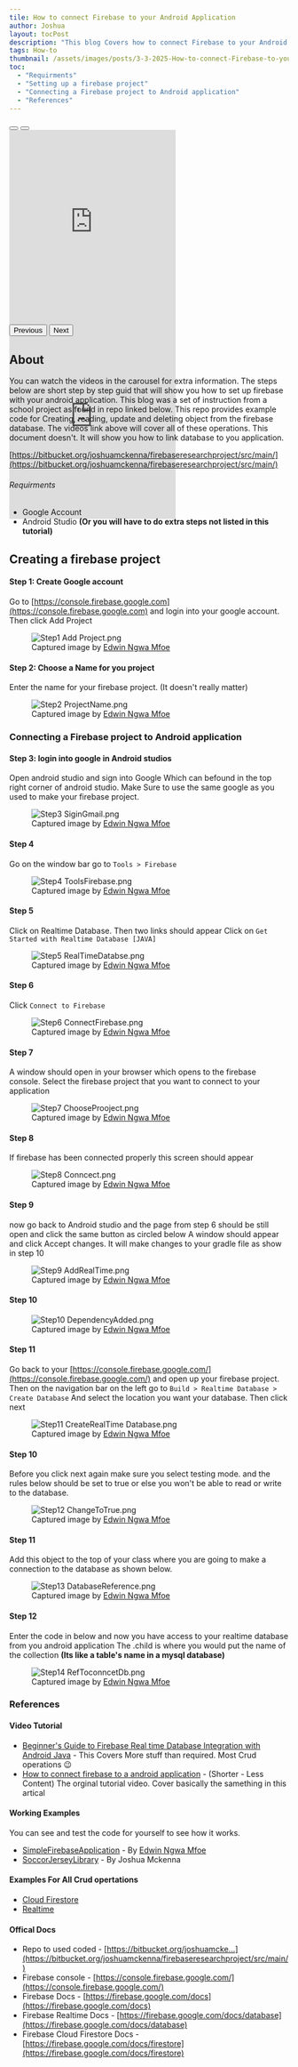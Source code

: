 ```yaml
---
tile: How to connect Firebase to your Android Application
author: Joshua
layout: tocPost
description: "This blog Covers how to connect Firebase to your Android Application. 2 Videos are included as wells as fully step by step guide to help you learn Firebase"
tags: How-to
thumbnail: /assets/images/posts/3-3-2025-How-to-connect-Firebase-to-your-Android-Application/maxresdefault2.jpg
toc:
  - "Requirments"
  - "Setting up a firebase project"
  - "Connecting a Firebase project to Android application"
  - "References" 
---
```


<div id="carouselExampleInterval" class="carousel slide border rounded document w-100 mb-3 overflow-hidden">
  <div class="carousel-indicators">
    <button type="button" data-bs-target="#carouselExampleIndicators" data-bs-slide-to="0" class="active" aria-current="true" aria-label="Slide 1"></button>
    <button type="button" data-bs-target="#carouselExampleIndicators" data-bs-slide-to="1" aria-label="Slide 2"></button>
  </div>
<div class="carousel-inner" style="max-height: 350px;">
    <div class="carousel-item active">
            <iframe  class='w-100  ' height='350'  src='https://www.youtube.com/embed/X6TjMzZ8eak?si=76ho6nagIPdhbNYq' title='YouTube video player' frameborder='0' allow='accelerometer; autoplay; clipboard-write; encrypted-media; gyroscope; picture-in-picture; web-share' referrerpolicy='strict-origin-when-cross-origin' allowfullscreen></iframe>
    </div>
    <div class="carousel-item">
            <iframe class='w-100  ' height='350' src='https://www.youtube.com/embed/v8GkqTYs6Kg?si=8Ko82rSwR5UydINe' title='YouTube video player' frameborder='0' allow='accelerometer; autoplay; clipboard-write; encrypted-media; gyroscope; picture-in-picture; web-share' referrerpolicy='strict-origin-when-cross-origin' allowfullscreen></iframe>
    </div>
  </div>
  <button class="carousel-control-prev" type="button" data-bs-target="#carouselExampleInterval" data-bs-slide="prev">
    <span class="carousel-control-prev-icon" aria-hidden="true"></span>
    <span class="visually-hidden">Previous</span>
  </button>
  <button class="carousel-control-next" type="button" data-bs-target="#carouselExampleInterval" data-bs-slide="next">
    <span class="carousel-control-next-icon" aria-hidden="true"></span>
    <span class="visually-hidden">Next</span>
  </button>
</div>

## About 
You can watch the videos in the carousel for extra information. The steps below are short step by step guid that will show you how to set up firebase with your android application. This blog was a set of instruction from a school project as found in repo linked below. This repo provides example code for Creating, reading, update and deleting object from the firebase database. The videos link above will cover all of these operations. This document doesn't. It will show you how to link database to you application.

[https://bitbucket.org/joshuamckenna/firebaseresearchproject/src/main/](https://bitbucket.org/joshuamckenna/firebaseresearchproject/src/main/)

###### Requirments 
* Google Account
* Android Studio **(Or you will have to do extra steps not listed in this tutorial)**

## Creating a firebase project
#### Step 1: Create Google account

Go to [https://console.firebase.google.com](https://console.firebase.google.com) and login into your google account. Then click Add Project

<figure class="figure">
    <img class="figure-img img-fluid rounded" alt="Step1 Add Project.png" src="/assets/images/posts/3-3-2025-How-to-connect-Firebase-to-your-Android-Application/Step1%20Add%20Project.png"/>
    <figcaption class="figure-caption">Captured image by <a href="https://www.linkedin.com/in/mfoneedwinngwa/">Edwin Ngwa Mfoe</a></figcaption>
</figure>

#### Step 2: Choose a Name for you project

Enter the name for your firebase project. (It doesn't really matter)

<figure class="figure">
    <img class="figure-img img-fluid rounded" alt="Step2 ProjectName.png" src="/assets/images/posts/3-3-2025-How-to-connect-Firebase-to-your-Android-Application/Step2 ProjectName.png"/>
    <figcaption class="figure-caption">Captured image by <a href="https://www.linkedin.com/in/mfoneedwinngwa/">Edwin Ngwa Mfoe</a></figcaption>
</figure>

### Connecting a Firebase project to Android application ###
#### Step 3: login into google in Android studios

Open android studio and sign into Google Which can befound in the top right corner of android studio. Make Sure to use the same google as
you used to make your firebase project.

<figure class="figure">
    <img class="figure-img img-fluid rounded" alt="Step3 SiginGmail.png" src="/assets/images/posts/3-3-2025-How-to-connect-Firebase-to-your-Android-Application/Step3 SiginGmail.png"/>
    <figcaption class="figure-caption">Captured image by <a href="https://www.linkedin.com/in/mfoneedwinngwa/">Edwin Ngwa Mfoe</a></figcaption>
</figure>

#### Step 4

Go on the window bar go to ``Tools > Firebase``

<figure class="figure">
    <img class="figure-img img-fluid rounded" alt="Step4 ToolsFirebase.png" src="/assets/images/posts/3-3-2025-How-to-connect-Firebase-to-your-Android-Application/Step4 ToolsFirebase.png"/>
    <figcaption class="figure-caption">Captured image by <a href="https://www.linkedin.com/in/mfoneedwinngwa/">Edwin Ngwa Mfoe</a></figcaption>
</figure>

#### Step 5

Click on Realtime Database. Then two links should appear Click on ``Get Started with Realtime Database [JAVA]``

<figure class="figure">
    <img class="figure-img img-fluid rounded" alt="Step5 RealTimeDatabse.png" src="/assets/images/posts/3-3-2025-How-to-connect-Firebase-to-your-Android-Application/Step5 RealTimeDatabse.png"/>
    <figcaption class="figure-caption">Captured image by <a href="https://www.linkedin.com/in/mfoneedwinngwa/">Edwin Ngwa Mfoe</a></figcaption>
</figure>

#### Step 6 ###

Click ``Connect to Firebase``

<figure class="figure">
    <img class="figure-img img-fluid rounded" alt="Step6 ConnectFirebase.png" src="/assets/images/posts/3-3-2025-How-to-connect-Firebase-to-your-Android-Application/Step6 ConnectFirebase.png"/>
    <figcaption class="figure-caption">Captured image by <a href="https://www.linkedin.com/in/mfoneedwinngwa/">Edwin Ngwa Mfoe</a></figcaption>
</figure>

#### Step 7 

A window should open in your browser which opens to the firebase console. Select the firebase project that you want to
connect to your application

<figure class="figure">
    <img class="figure-img img-fluid rounded" alt="Step7 ChooseProoject.png" src="/assets/images/posts/3-3-2025-How-to-connect-Firebase-to-your-Android-Application/Step7 ChooseProoject.png"/>
    <figcaption class="figure-caption">Captured image by <a href="https://www.linkedin.com/in/mfoneedwinngwa/">Edwin Ngwa Mfoe</a></figcaption>
</figure>

#### Step 8 

If firebase has been connected properly this screen should appear

<figure class="figure">
    <img class="figure-img img-fluid rounded" alt="Step8 Conncect.png" src="/assets/images/posts/3-3-2025-How-to-connect-Firebase-to-your-Android-Application/Step8 Conncect.png"/>
    <figcaption class="figure-caption">Captured image by <a href="https://www.linkedin.com/in/mfoneedwinngwa/">Edwin Ngwa Mfoe</a></figcaption>
</figure>

#### Step 9 

now go back to Android studio and the page from step 6 should be still open and click the same button as circled below
A window should appear and click Accept changes. It will make changes to your gradle file as show in step 10

<figure class="figure">
    <img class="figure-img img-fluid rounded" alt="Step9 AddRealTime.png" src="/assets/images/posts/3-3-2025-How-to-connect-Firebase-to-your-Android-Application/Step9 AddRealTime.png"/>
    <figcaption class="figure-caption">Captured image by <a href="https://www.linkedin.com/in/mfoneedwinngwa/">Edwin Ngwa Mfoe</a></figcaption>
</figure>

#### Step 10 

<figure class="figure">
    <img class="figure-img img-fluid rounded" alt="Step10 DependencyAdded.png" src="/assets/images/posts/3-3-2025-How-to-connect-Firebase-to-your-Android-Application/Step10 DependencyAdded.png"/>
    <figcaption class="figure-caption">Captured image by <a href="https://www.linkedin.com/in/mfoneedwinngwa/">Edwin Ngwa Mfoe</a></figcaption>
</figure>

#### Step 11

Go back to your [https://console.firebase.google.com/](https://console.firebase.google.com/) and open up your firebase project.
Then on the navigation bar on the left go to  ``Build > Realtime Database > Create Database``
And select the location you want your database. Then click next

<figure class="figure">
    <img class="figure-img img-fluid rounded" alt="Step11 CreateRealTime Database.png" src="/assets/images/posts/3-3-2025-How-to-connect-Firebase-to-your-Android-Application/Step11 CreateRealTime Database.png"/>
    <figcaption class="figure-caption">Captured image by <a href="https://www.linkedin.com/in/mfoneedwinngwa/">Edwin Ngwa Mfoe</a></figcaption>
</figure>

#### Step 10 

Before you click next again make sure you select testing mode. and the rules below should be set to true
or else you won't be able to read or write to the database.

<figure class="figure">
    <img class="figure-img img-fluid rounded" alt="Step12  ChangeToTrue.png" src="/assets/images/posts/3-3-2025-How-to-connect-Firebase-to-your-Android-Application/Step12  ChangeToTrue.png"/>
    <figcaption class="figure-caption">Captured image by <a href="https://www.linkedin.com/in/mfoneedwinngwa/">Edwin Ngwa Mfoe</a></figcaption>
</figure>

#### Step 11 

Add this object to the top of your class where you are going to make a connection to the database as shown below.

<figure class="figure">
    <img class="figure-img img-fluid rounded" alt="Step13 DatabaseReference.png" src="/assets/images/posts/3-3-2025-How-to-connect-Firebase-to-your-Android-Application/Step13 DatabaseReference.png"/>
    <figcaption class="figure-caption">Captured image by <a href="https://www.linkedin.com/in/mfoneedwinngwa/">Edwin Ngwa Mfoe</a></figcaption>
</figure>

#### Step 12 
Enter the code in below and now you have access to your realtime database from you android application
The .child is where you would put the name of the collection **(Its like a table's name in a mysql database)**

<figure class="figure">
    <img class="figure-img img-fluid rounded" alt="Step14 RefToconncetDb.png" src="/assets/images/posts/3-3-2025-How-to-connect-Firebase-to-your-Android-Application/Step14 RefToconncetDb.png"/>
    <figcaption class="figure-caption">Captured image by <a href="https://www.linkedin.com/in/mfoneedwinngwa/">Edwin Ngwa Mfoe</a></figcaption>
</figure>


### References ###

#### Video Tutorial

- [Beginner's Guide to Firebase Real time Database Integration with Android Java](https://youtu.be/X6TjMzZ8eak) - This Covers More stuff than required. Most Crud operations 😉
- [How to connect firebase to a android application](https://youtu.be/v8GkqTYs6Kg) - (Shorter - Less Content) The orginal tutorial video. Cover basically the samething in this artical 

#### Working Examples
You can see and test the code for yourself to see how it works.
- [SimpleFirebaseApplication](https://bitbucket.org/joshuamckenna/firebaseresearchproject/src/main/SimpleFirebaseApp/) - By [Edwin Ngwa Mfoe](https://www.linkedin.com/in/mfoneedwinngwa/)
- [SoccorJerseyLibrary](https://bitbucket.org/joshuamckenna/firebaseresearchproject/src/main/SoccorJerseyLibrary/) - By Joshua Mckenna

#### Examples For All Crud opertations
- [Cloud Firestore](https://bitbucket.org/joshuamckenna/firebaseresearchproject/src/main/FirbaseApplication/app/src/main/java/ca/joshuamc/firbaseapplication/bo/StudentRepositoryFirestore.java)
- [Realtime](https://bitbucket.org/joshuamckenna/firebaseresearchproject/src/main/FirbaseApplication/app/src/main/java/ca/joshuamc/firbaseapplication/bo/StudentRepositoryRealtime.java)


#### Offical Docs
- Repo to used coded - [https://bitbucket.org/joshuamcke...](https://bitbucket.org/joshuamckenna/firebaseresearchproject/src/main/)
- Firebase console - [https://console.firebase.google.com/](https://console.firebase.google.com/)
- Firebase Docs - [https://firebase.google.com/docs](https://firebase.google.com/docs)
- Firebase Realtime Docs - [https://firebase.google.com/docs/database](https://firebase.google.com/docs/database)
- Firebase Cloud Firestore Docs - [https://firebase.google.com/docs/firestore](https://firebase.google.com/docs/firestore)


